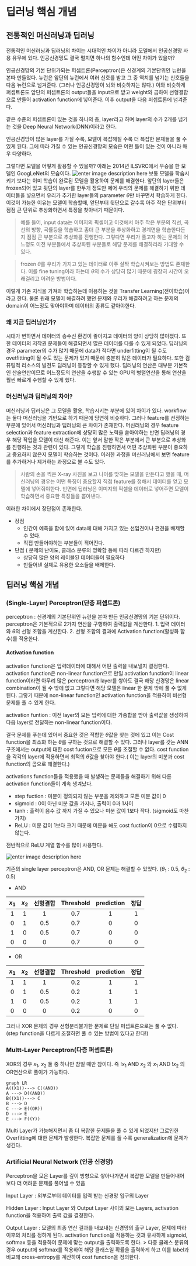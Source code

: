 ﻿# 딥러닝 핵심 개념
## 전통적인 머신러닝과 딥러닝

전통적인 머신러닝과 딥러닝의 차이는  시대적인 차이가 아니라 모델에서 인공신경망 사용 유무에 있다. 인공신경망도 결국 펼치면 하나의 함수인데 어떤 차이가 있을까?

인공신경망의 기본 단위가되는 퍼셉트론(Perceptron)은 신경계의 기본단위인 뉴런을 본따 만들었다. 뉴런은 앞단의 뉴런에서 여러 신호를 받고 그 중 역치를 넘기는 신호들을 다음 뉴런으로 넘겨준다. (그러나 인공신경망이 뇌와 비슷하지는 않다.)  이와 비슷하게 퍼셉트론도 앞단의 퍼셉트론의 output들을 input으로 받고 weight와 곱하여 선형결합으로 만들어 activation function에 넣어준다. 이후 output을 다음 퍼셉트론에 넘겨준다.

같은 수준의 퍼셉트론이 있는 것을 하나의 층, layer라고 하며 layer의 수가 2개를 넘기는 것을 Deep Neural Network(DNN)이라고 한다.

인공신경망이 많은 layer를 가질 수록, 모델이 복잡해질 수록 더 복잡한 문제들을 풀 수 있게 된다. 그에 따라 가질 수 있는 인공신경망의 모습은 어떤 틀이 있는 것이 아니라 매우 다양하다.

그렇다면 모델을 어떻게 활용할 수 있을까?
아래는 2014년 ILSVRC에서 우승을 한 모델인 GoogLeNet의 모습이다.
![enter image description here](https://blog.kakaocdn.net/dn/Iq9NO/btqyPWk5PBX/K2JicGjIjj5w0eFIbhx4bK/img.png)
 보통 모델을 학습시키기 보다는 이미 학습이 완료된 모델을 활용하여 문제를 해결한다. 앞단의 layer들은 frozen되어 있고 뒷단의 layer를 한두개 정도만 떼어 우리의 문제를 해결하기 위한 데이터들을 넣으면서 우리가 추가한 layer들의 parameter $\theta$만 바꾸면서 학습하게 한다. 이것이 가능한 이유는 모델이 학습할때, 앞단부터 뒷단으로 갈수록 아주 작은 단위부터 점점 큰 단위로 추상화하면서 특징을 찾아내기 때문이다. 
 > 예를 들어, input data는 이미지의 픽셀이고 이것에서 아주 작은 부분의 직선, 곡선의 방향, 곡률등을 학습하고 좀더 큰 부분을 추상화하고 경계면을 학습한다든지 점점 큰 부분으로 추상화를 진행한다. 그렇다면 우리가 풀고자 하는 문제의 어느정도 이전 부분들에서 추상화된 부분들로 해당 문제를 해결하리라 기대할 수 있다.
 
 > frozen $\theta$를 우리가 가지고 있는 데이터로 아주 살짝 학습시켜보는 방법도 존재한다. 이를 fine tuning이라 하는데 $\theta$의 수가 상당히 많기 때문에 굉장히 시간이 오래걸리고 어려운 방법이다.
 
 이렇게 기존 지식을 가져와 학습하는데 이용하는 것을 Transfer Learning(전이학습)이라고 한다. 물론 원래 모델이 해결하려 했던 문제와 우리가 해결하려고 하는 문제의 domain이 어느정도 맞아야하며 데이터의 종류도 같아야한다.

### 왜 지금 딥러닝인가?
시대가 변하면서 데이터의 송수신 환경이 좋아지고 데이터의 양이 상당히 많아졌다. 또한 데이터의 저작권 문제들이 해결되면서 많은 데이터를 다룰 수 있게 되었다. 딥러닝의 경우 parameter의 수가 많기 때문에 data가 적다면 underfitting이 될 수도 ovetfitting이 될 수도 있는 문제가 있기 때문에 충분히 많은 데이터가 필요하다. 또한 컴퓨팅적 리소스의 발전도 딥러닝이 등장할 수 있게 했다. 딥러닝의 연산은 대부분 기본적인 산술연산이므로 어느정도의 연산을 수행할 수 있는 GPU의 병렬연산을 통해 연산을 훨씬 빠르게 수행할 수 있게 했다.

### 머신러닝과 딥러닝의 차이?
머신러닝과 딥러닝은 그 모델을 활용, 학습시키는 부분에 있어 차이가 있다. workflow는 둘다 머신러닝을 기반으로 하기 때문에 당연히 비슷하다. 그러나 feature를 선정하는 부분에 있어서 머신러닝과 딥러닝의 큰 차이가 존재한다. 머신러닝의 경우 feature selection과 feature extraction에 상당히 많은 노력을 쏟아야하는 반면 딥러닝의 경우 해당 작업을 모델이 대신 해준다. 이는 앞서 말한 작은 부분에서 큰 부분으로 추상화를 진행하는 것과 관련이 있다. 그렇게 학습을 진행하면서 어떤 추상화된 부분이 중요하고 중요하지 않은지 모델이 학습하는 것이다. 이러한 과정을 머신러닝에서 보면 feature를 추가하거나 제거하는 과정으로 볼 수도 있다. 
> 사람의 손을 찍은 X-ray 사진을 보고 나이를 맞히는 모델을 만든다고 했을 때, 머신러닝의 경우는 어떤 특징이 중요할지 직접 feature를 정해서 데이터를 얻고 모델에 넣어줘야한다. 반면에 딥러닝은 이미지의 픽셀을 데이터로 넣어주면 모델이 학습하면서 중요한 특징들을 뽑아낸다.

이러한 차이에서 장단점이 존재한다.
- 장점 
	- 인간이 예측을 함에 있어 data에 대해 가지고 있는 선입견이나 편견을 배제할 수 있다.
	- 직접 만들어야하는 부분들이 적어진다.
- 단점 ( 문제의 난이도, 클래스 분류의 명확함 등에 따라 다르긴 하지만)
	- 상당히 많은 양의 레이블된 데이터들이 필요하다
	- 만들어낸 실제로 유용한 요소들을 배제한다. 

## 딥러닝 핵심 개념
### (Single-Layer) Perceptron(단층 퍼셉트론)

perceptron
: 신경계의 기본단위인 뉴런을 본따 만든 인공신경망의 기본 단위이다. perceptron은 기본적으로 2가지 연산을 구행하여 출력값을 계산한다.
	1. 입력 데이터와 $\theta$의 선형 조합을 계산한다.
	2. 선형 조합의 결과에 Activation function(활성화 함수)를 적용한다. 
	
#### Activation function 
activation function은 입력데이터에 대해서 어떤 출력을 내보낼지 결정한다. activation function은 non-linear function으로 만일 activation function이 linear function이라면 아무리 많은 perceptron과 layer를 쌓아도 결국 해당 신경망은 linear combination이 될 수 밖에 없고 그렇다면 해당 모델은 linear 한 문제 밖에 풀 수 없게 된다. 
그렇기 때문에 non-linear function인 activation function을 적용하여 비선형 문제를 풀 수 있게 한다. 

activation funtion
: 이전 layer의 모든 입력에 대한 가중합을 받아 출력값을 생성하여 다음 layer로 전달하는 non-linear function이다.

결국 문제를 푸는데 있어서 중요한 것은 적합한 $\theta$값을 찾는 것에 있고 이는 Cost function을 최소화 하는 $\theta$를 구하는 것으로 해결할 수 있다. 그러나 layer를 갖는 ANN 구조에서는 output에 대한 cost fuction으로 모든 $\theta$를 조절할 수 없다. cost function을 각각의 layer에 적용하면서 최적의 $\theta$값을 찾아야 한다.( 이는 layer의 미분과 cost function의 곱으로 해결한다.)

activations function들을 적용했을 때 발생하는 문제들을 해결하기 위해 다른 activation function들이 계속 생겨났다.
- step fuction : 미분이 정의되지 않는 부분을 제외하고 모든 미분 값이 0
- sigmoid : 0이 아닌 미분 값을 가지나, 출력이 0과 1사이
- tanh :  출력이 음수 값 까지 가질 수 있으나 미분 값이 1보다 작다. (sigmoid도 마찬가지)
- ReLU : 미분 값이 1보다 크기 때문에 미분을 해도 cost fuction이 0으로 수렴하지 않는다.

전반적으로 ReLU 계열 함수를 많이 사용한다.

![enter image description here](https://itwiki.kr/images/a/a3/XOR_%eb%ac%b8%ec%a0%9c.png)

기존의 single layer perceptron은 AND, OR 문제는 해결할 수 있었다.
($\theta_1$ : 0.5, $\theta_2$ : 0.5)
- AND

|$x_1$|$x_2$|선형결합|Threshold|prediction|정답|
|:---:|:---:|:----:|:-------:|:--------:|:-:|
|  1  |   1 |  1   |    0.7  |   1		| 1 |
|  0  |   1 |  0.5 |    0.7  |   0		| 0 |
|  1  |   0 |  0.5 |    0.7  |   0		| 0 |
|  0  |   0 |  0   |    0.7  |   0		| 0 |

- OR

|$x_1$|$x_2$|선형결합|Threshold|prediction|정답|
|:---:|:---:|:----:|:-------:|:--------:|:-:|
|  1  |   1 |  1   |    0.2  |   1		| 1 |
|  0  |   1 |  0.5 |    0.2  |   1		| 1 |
|  1  |   0 |  0.5 |    0.2  |   1		| 1 |
|  0  |   0 |  0   |    0.2  |   0		| 0 |

그러나 XOR 문제의 경우 선형분리불가한 문제로 단일 퍼셉트론으로는 풀 수 없다.(step function을 다르게 조절하면 풀 수 있는 방법이 있다고 한다!) 

### Multt-Layer Perceptron(다층 퍼셉트론)
XOR의 경우 $x_1$, $x_2$ 둘 중 하나만 참일 때만 참이다. 즉 $!x_1$ AND $x_2$ 와 $x_1$ AND $!x_2$ 의 OR연산으로 풀이가 가능하다.
```mermaid
graph LR
A((X1))---> C((AND))
A ---> D((AND))
B((X1))---> C
B ---> D
C ---> E((OR))
D ---> E
E ---> F((Y))
```

Multi Layer가 가능해지면서 좀 더 복잡한 문제들을 풀 수 있게 되었지만 그로인한 Overfitting에 대한 문제가 발생한다. 복잡한 문제를 풀 수록 generalization에 문제가 생긴다.

### Artificial Neural Network (인공 신경망)
Perceptron을 모은 Layer를 깊이 방향으로 쌓아나가면서 복잡한 모델을 만들어내어 보다 더 어려운 문제를 풀어낼 수 있음 

Input Layer
: 외부로부터 데이터를 입력 받는 신경망 입구의 Layer

Hidden Layer
: Input Layer 와 Output Layer 사이의 모든 Layers, activation function을 적용하여 출력 값을 결정한다.

Output Layer
: 모델의 최종 연산 결과를 내보내는 신경망의 출구 Layer, 문제에 따라 이후의 처리를 정하게 된다. activation function을 적용하는 것과 유사하게 sigmoid, softmax 등을 적용하여 문제에 맞는 output을 출력하도록 한다.
	> 다중 클래스 분류의 경우 output에 softmax를 적용하여 해당 클래스일 확률을 출력하게 하고 이를 label과 비교해 cross-entropy를 계산하여 cost function을 정의한다.
